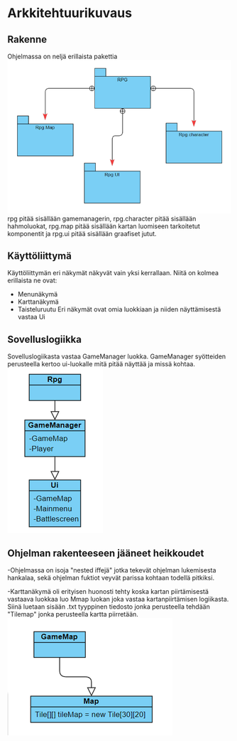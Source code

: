 # Arkkitehtuurikuvaus

## Rakenne
Ohjelmassa on neljä erillaista pakettia
![Pakkausrakenne](./Kuvat/Package.png)
rpg pitää sisällään gamemanagerin, rpg.character pitää sisällään hahmoluokat, rpg.map pitää sisällään kartan luomiseen tarkoitetut komponentit ja rpg.ui pitää sisällään graafiset jutut.
## Käyttöliittymä
Käyttöliittymän eri näkymät näkyvät vain yksi kerrallaan.
Niitä on kolmea erillaista ne ovat:
- Menunäkymä
- Karttanäkymä
- Taisteluruutu
Eri näkymät ovat omia luokkiaan ja niiden näyttämisestä vastaa Ui
## Sovelluslogiikka
Sovelluslogiikasta vastaa GameManager luokka. GameManager syötteiden perusteella kertoo ui-luokalle mitä pitää näyttää ja missä kohtaa.
![Gamemanager](./Kuvat/Basic.png)

## Ohjelman rakenteeseen jääneet heikkoudet
-Ohjelmassa on isoja "nested iffejä" jotka tekevät ohjelman lukemisesta hankalaa, sekä ohjelman fuktiot veyvät parissa kohtaan todellä pitkiksi.

-Karttanäkymä oli erityisen huonosti tehty koska kartan piirtämisestä vastaava luokkaa luo Mmap luokan joka vastaa kartanpiirtämisen logiikasta. Siinä luetaan sisään .txt tyyppinen tiedosto jonka perusteella tehdään "Tilemap" jonka perusteella kartta piirretään.
![GameMap](./Kuvat/GameMAp.png)
